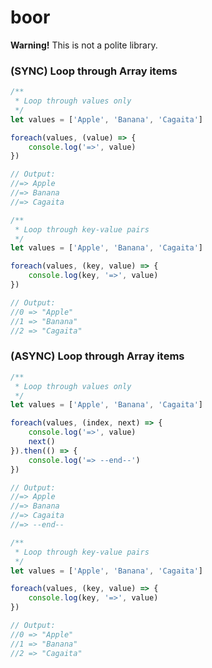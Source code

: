 # boor

**Warning!** This is not a polite library.

### (SYNC) Loop through **Array** items

```js
/**
 * Loop through values only
 */
let values = ['Apple', 'Banana', 'Cagaita']

foreach(values, (value) => {
    console.log('=>', value)    
})

// Output:
//=> Apple
//=> Banana
//=> Cagaita
```

```js
/**
 * Loop through key-value pairs
 */
let values = ['Apple', 'Banana', 'Cagaita']

foreach(values, (key, value) => {
    console.log(key, '=>', value)    
})

// Output:
//0 => "Apple"
//1 => "Banana"
//2 => "Cagaita"
```

### (ASYNC) Loop through **Array** items

```js
/**
 * Loop through values only
 */
let values = ['Apple', 'Banana', 'Cagaita']

foreach(values, (index, next) => {
    console.log('=>', value)
    next()
}).then(() => {
    console.log('=> --end--')
})

// Output:
//=> Apple
//=> Banana
//=> Cagaita
//=> --end--
```

```js
/**
 * Loop through key-value pairs
 */
let values = ['Apple', 'Banana', 'Cagaita']

foreach(values, (key, value) => {
    console.log(key, '=>', value)    
})

// Output:
//0 => "Apple"
//1 => "Banana"
//2 => "Cagaita"
```
